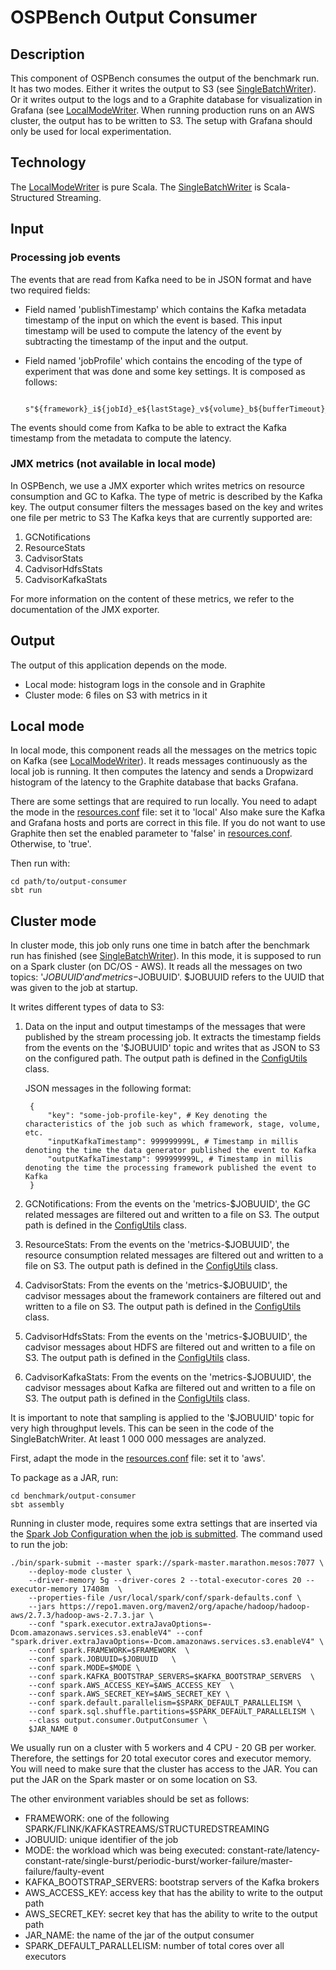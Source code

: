 # OSPBench Output Consumer

## Description
This component of OSPBench consumes the output of the benchmark run.
It has two modes. Either it writes the output to S3 (see [SingleBatchWriter](./src/main/scala/output/consumer/SingleBatchWriter.scala)). Or it writes output to the logs and to a Graphite database for visualization in Grafana (see [LocalModeWriter](./src/main/scala/output/consumer/LocalModeWriter.scala).
When running production runs on an AWS cluster, the output has to be written to S3.
The setup with Grafana should only be used for local experimentation.

## Technology
The [LocalModeWriter](./src/main/scala/output/consumer/LocalModeWriter.scala) is pure Scala.
The [SingleBatchWriter](./src/main/scala/output/consumer/SingleBatchWriter.scala) is Scala-Structured Streaming.

## Input
### Processing job events
The events that are read from Kafka need to be in JSON format and have two required fields:
- Field named 'publishTimestamp' which contains the Kafka metadata timestamp of the input on which the event is based. This input timestamp will be used to compute the latency of the event by subtracting the timestamp of the input and the output.
- Field named 'jobProfile' which contains the encoding of the type of experiment that was done and some key settings. It is composed as follows:

        s"${framework}_i${jobId}_e${lastStage}_v${volume}_b${bufferTimeout}_s${shortTermBatchesLookback}_l${longTermBatchesLookback}_t${startTimeOfJob}"

The events should come from Kafka to be able to extract the Kafka timestamp from the metadata to compute the latency.
### JMX metrics (not available in local mode)
In OSPBench, we use a JMX exporter which writes metrics on resource consumption and GC to Kafka.
The type of metric is described by the Kafka key.
The output consumer filters the messages based on the key and writes one file per metric to S3
The Kafka keys that are currently supported are:

1. GCNotifications
2. ResourceStats
3. CadvisorStats
4. CadvisorHdfsStats
5. CadvisorKafkaStats

For more information on the content of these metrics, we refer to the documentation of the JMX exporter.

## Output
The output of this application depends on the mode.

- Local mode: histogram logs in the console and in Graphite
- Cluster mode: 6 files on S3 with metrics in it

## Local mode
In local mode, this component reads all the messages on the metrics topic on Kafka (see [LocalModeWriter](./src/main/scala/output/consumer/LocalModeWriter.scala)).
It reads messages continuously as the local job is running.
It then computes the latency and sends a Dropwizard histogram of the latency to the Graphite database that backs Grafana.

There are some settings that are required to run locally.
You need to adapt the mode in the [resources.conf](./src/main/resources/resources.conf) file: set it to 'local'
Also make sure the Kafka and Grafana hosts and ports are correct in this file.
If you do not want to use Graphite then set the enabled parameter to 'false' in [resources.conf](./src/main/resources/resources.conf). Otherwise, to 'true'.

Then run with:

    cd path/to/output-consumer
    sbt run

## Cluster mode
In cluster mode, this job only runs one time in batch after the benchmark run has finished (see [SingleBatchWriter](./src/main/scala/output/consumer/SingleBatchWriter.scala)).
In this mode, it is supposed to run on a Spark cluster (on DC/OS - AWS).
It reads all the messages on two topics: '$JOBUUID' and 'metrics-$JOBUUID'.
$JOBUUID refers to the UUID that was given to the job at startup.

It writes different types of data to S3:

1. Data on the input and output timestamps of the messages that were published by the stream processing job. It extracts the timestamp fields from the events on the '$JOBUUID' topic and writes that as JSON to S3 on the configured path. The output path is defined in the [ConfigUtils](./src/main/scala/output/consumer/ConfigUtils.scala) class.

   JSON messages in the following format:

        {
            "key": "some-job-profile-key", # Key denoting the characteristics of the job such as which framework, stage, volume, etc.
            "inputKafkaTimestamp": 999999999L, # Timestamp in millis denoting the time the data generator published the event to Kafka
            "outputKafkaTimestamp": 999999999L, # Timestamp in millis denoting the time the processing framework published the event to Kafka
        }

2. GCNotifications: From the events on the 'metrics-$JOBUUID', the GC related messages are filtered out and written to a file on S3. The output path is defined in the [ConfigUtils](./src/main/scala/output/consumer/ConfigUtils.scala) class.
3. ResourceStats: From the events on the 'metrics-$JOBUUID', the resource consumption related messages are filtered out and written to a file on S3. The output path is defined in the [ConfigUtils](./src/main/scala/output/consumer/ConfigUtils.scala) class.
4. CadvisorStats: From the events on the 'metrics-$JOBUUID', the cadvisor messages about the framework containers are filtered out and written to a file on S3. The output path is defined in the [ConfigUtils](./src/main/scala/output/consumer/ConfigUtils.scala) class.
5. CadvisorHdfsStats: From the events on the 'metrics-$JOBUUID', the cadvisor messages about HDFS are filtered out and written to a file on S3. The output path is defined in the [ConfigUtils](./src/main/scala/output/consumer/ConfigUtils.scala) class.
6. CadvisorKafkaStats: From the events on the 'metrics-$JOBUUID', the cadvisor messages about Kafka are filtered out and written to a file on S3. The output path is defined in the [ConfigUtils](./src/main/scala/output/consumer/ConfigUtils.scala) class.

It is important to note that sampling is applied to the '$JOBUUID' topic for very high throughput levels. This can be seen in the code of the SingleBatchWriter.
At least 1 000 000  messages are analyzed.

First, adapt the mode in the [resources.conf](./src/main/resources/resources.conf) file: set it to 'aws'.

To package as a JAR, run:

    cd benchmark/output-consumer
    sbt assembly

Running in cluster mode, requires some extra settings that are inserted via the [Spark Job Configuration when the job is submitted](https://spark.apache.org/docs/latest/configuration.html#dynamically-loading-spark-properties).
The command used to run the job:

    ./bin/spark-submit --master spark://spark-master.marathon.mesos:7077 \
        --deploy-mode cluster \
        --driver-memory 5g --driver-cores 2 --total-executor-cores 20 --executor-memory 17408m  \
        --properties-file /usr/local/spark/conf/spark-defaults.conf \
        --jars https://repo1.maven.org/maven2/org/apache/hadoop/hadoop-aws/2.7.3/hadoop-aws-2.7.3.jar \
        --conf "spark.executor.extraJavaOptions=-Dcom.amazonaws.services.s3.enableV4" --conf "spark.driver.extraJavaOptions=-Dcom.amazonaws.services.s3.enableV4" \
        --conf spark.FRAMEWORK=$FRAMEWORK  \
        --conf spark.JOBUUID=$JOBUUID   \
        --conf spark.MODE=$MODE \
        --conf spark.KAFKA_BOOTSTRAP_SERVERS=$KAFKA_BOOTSTRAP_SERVERS  \
        --conf spark.AWS_ACCESS_KEY=$AWS_ACCESS_KEY  \
        --conf spark.AWS_SECRET_KEY=$AWS_SECRET_KEY \
        --conf spark.default.parallelism=$SPARK_DEFAULT_PARALLELISM \
        --conf spark.sql.shuffle.partitions=$SPARK_DEFAULT_PARALLELISM \
        --class output.consumer.OutputConsumer \
        $JAR_NAME 0

We usually run on a cluster with 5 workers and 4 CPU - 20 GB per worker. Therefore, the settings for 20 total executor cores and executor memory.
You will need to make sure that the cluster has access to the JAR. You can put the JAR on the Spark master or on some location on S3.

The other environment variables should be set as follows:

- FRAMEWORK: one of the following SPARK/FLINK/KAFKASTREAMS/STRUCTUREDSTREAMING
- JOBUUID: unique identifier of the job
- MODE: the workload which was being executed: constant-rate/latency-constant-rate/single-burst/periodic-burst/worker-failure/master-failure/faulty-event
- KAFKA_BOOTSTRAP_SERVERS: bootstrap servers of the Kafka brokers
- AWS_ACCESS_KEY: access key that has the ability to write to the output path
- AWS_SECRET_KEY: secret key that has the ability to write to the output path
- JAR_NAME: the name of the jar of the output consumer
- SPARK_DEFAULT_PARALLELISM: number of total cores over all executors
